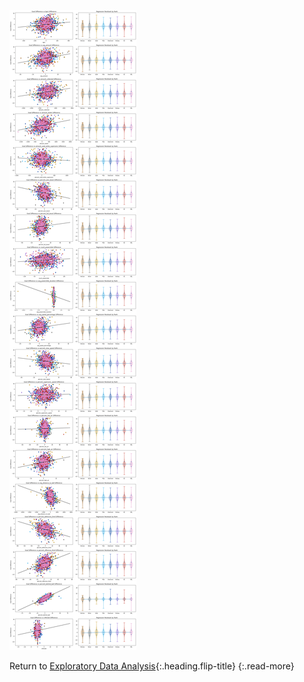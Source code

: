 ![01](/assets/img/eda/eda_03.png)

Return to [Exploratory Data Analysis](/320_FP/pages/exploratory_data_analysis/#creating-the-goal-difference-plots){:.heading.flip-title}
{:.read-more}